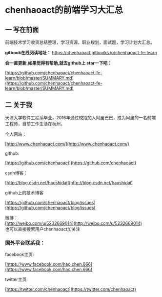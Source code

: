 # chenhaoact的前端学习大汇总

## 一 写在前面

前端技术学习收货总结整理，学习资源，职业规划，面试题，学习计划大汇总。

**gitbook在线阅读地址：**
[https://chenhaoact.gitbooks.io/chenhaoact-fe-learn](https://chenhaoact.gitbooks.io/chenhaoact-fe-learn)

**会一直更新,如果觉得有帮助,就去github上 star一下吧：**

[https://github.com/chenhaoact/chenhaoact-fe-learn/blob/master/SUMMARY.md](https://github.com/chenhaoact/chenhaoact-fe-learn/blob/master/SUMMARY.md)

## 二 关于我

天津大学软件工程系毕业，2016年通过校招加入阿里巴巴，成为阿里的一名前端工程师，目前工作生活在杭州。

个人网站：

[http://www.chenhaoact.com/](http://www.chenhaoact.com/)

github:

[https://github.com/chenhaoact](https://github.com/chenhaoact)

csdn博客：

[http://blog.csdn.net/haoshidai](http://blog.csdn.net/haoshidai)

github上的技术博客

[https://github.com/chenhaoact/blog/issues](https://github.com/chenhaoact/blog/issues)

微博：  
[http://weibo.com/u/5232669014](http://weibo.com/u/5232669014)  
也可以直接搜索用户chenhaoact加关注



### 国外平台联系我：

facebook主页:

[https://www.facebook.com/hao.chen.666](https://www.facebook.com/hao.chen.666)

twitter主页:

[https://twitter.com/chenhaoact](https://twitter.com/chenhaoact)